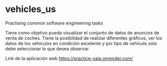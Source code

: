 # vehicles_us
Practising common software engineering tasks

Tiene como objetivo pueda visualizar el conjunto de datos de anuncios de venta de coches.
Tiene la posibilidad de realizar diferentes gráficos, ver los datos de los vehículos en condición excelente y por tipo de vehículo
solo debe seleccionar lo que desea observar


Link de la aplicación web
https://practice-vaia.onrender.com/
